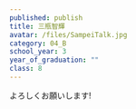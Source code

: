 ```yaml
---
published: publish
title: 三瓶智輝
avatar: /files/SampeiTalk.jpg
category: 04_B
school_year: 3
year_of_graduation: ""
class: 8
---
```

よろしくお願いします!